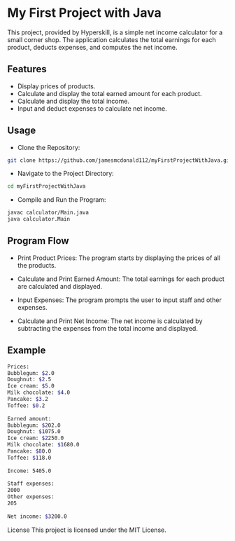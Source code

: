 # My First Project with Java
This project, provided by Hyperskill, is a simple net income calculator for a small corner shop. 
The application calculates the total earnings for each product, deducts expenses, and computes the net income.

## Features
- Display prices of products.
- Calculate and display the total earned amount for each product.
- Calculate and display the total income.
- Input and deduct expenses to calculate net income.

## Usage
- Clone the Repository:
```bash
git clone https://github.com/jamesmcdonald112/myFirstProjectWithJava.git
```

- Navigate to the Project Directory:
```bash
cd myFirstProjectWithJava
```

- Compile and Run the Program:
```bash
javac calculator/Main.java
java calculator.Main
```

## Program Flow
- Print Product Prices:
  The program starts by displaying the prices of all the products.

- Calculate and Print Earned Amount:
  The total earnings for each product are calculated and displayed.

- Input Expenses:
  The program prompts the user to input staff and other expenses.

- Calculate and Print Net Income:
  The net income is calculated by subtracting the expenses from the total income and displayed.

## Example
```bash
Prices:
Bubblegum: $2.0
Doughnut: $2.5
Ice cream: $5.0
Milk chocolate: $4.0
Pancake: $3.2
Toffee: $0.2
 
Earned amount:
Bubblegum: $202.0
Doughnut: $1075.0
Ice cream: $2250.0
Milk chocolate: $1680.0
Pancake: $80.0
Toffee: $118.0
 
Income: 5405.0
 
Staff expenses:
2000
Other expenses:
205
 
Net income: $3200.0
```

License
This project is licensed under the MIT License.
